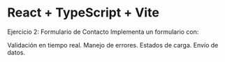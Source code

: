 # React + TypeScript + Vite
Ejercicio 2: Formulario de Contacto
Implementa un formulario con:

Validación en tiempo real.
Manejo de errores.
Estados de carga.
Envío de datos.